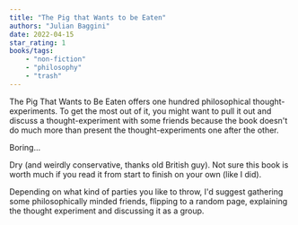 ```yaml
---
title: "The Pig that Wants to be Eaten"
authors: "Julian Baggini"
date: 2022-04-15
star_rating: 1
books/tags:
    - "non-fiction"
    - "philosophy"
    - "trash"
---
```

The Pig That Wants to Be Eaten offers one hundred philosophical thought-experiments. To get the most out of it, you might want to pull it out and discuss a thought-experiment with some friends because the book doesn't do much more than present the thought-experiments one after the other.

<!--more-->

Boring...

Dry (and weirdly conservative, thanks old British guy). Not sure this book is worth much if you read it from start to finish on your own (like I did).

Depending on what kind of parties you like to throw, I'd suggest gathering some philosophically minded friends, flipping to a random page, explaining the thought experiment and discussing it as a group.
